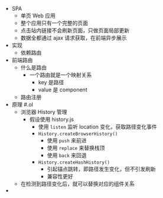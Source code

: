 - SPA
	- 单页 Web 应用
	- 整个应用只有一个完整的页面
	- 点击站内链接不会刷新页面，只做页面局部更新
	- 数据全都通过 ajax 请求获取，在前端异步展示
- 实现
	- 依赖路由
- 前端路由
	- 什么是路由
		- 一个路由就是一个映射关系
			- key 是路径
			- value 是 component
	- 路由注册
- 原理 #.ol
	- 浏览器 History 管理
		- 假设使用 history.js
			- 使用 `listen` 监听 location 变化，获取路径变化事件
			- `History.createBrowserHistory()`
				- 使用 `push` 来前进
				- 使用 `replace` 来替换栈顶
				- 使用 `back` 来回退
			- `History.createHashHistory()`
				- 引起锚点跳转，即路径发生变化，但不引发刷新
				- 兼容性更好
	- 在检测到路径变化后，就可以替换对应的组件关系
-